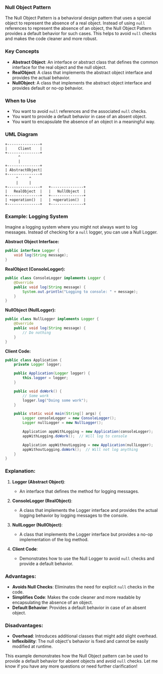 ### Null Object Pattern

The Null Object Pattern is a behavioral design pattern that uses a special object to represent the absence of a real object. Instead of using `null` references to represent the absence of an object, the Null Object Pattern provides a default behavior for such cases. This helps to avoid `null` checks and makes the code cleaner and more robust.

### Key Concepts

- **Abstract Object**: An interface or abstract class that defines the common interface for the real object and the null object.
- **RealObject**: A class that implements the abstract object interface and provides the actual behavior.
- **NullObject**: A class that implements the abstract object interface and provides default or no-op behavior.

### When to Use

- You want to avoid `null` references and the associated `null` checks.
- You want to provide a default behavior in case of an absent object.
- You want to encapsulate the absence of an object in a meaningful way.

### UML Diagram

```
+---------------+
|     Client    |
+---------------+
      ^
      |
+---------------+
| AbstractObject|
+---------------+
     ^     ^
     |     |
+---------------+   +---------------+
|   RealObject  |   |   NullObject  |
+---------------+   +---------------+
| +operation()  |   | +operation()  |
+---------------+   +---------------+
```

### Example: Logging System

Imagine a logging system where you might not always want to log messages. Instead of checking for a `null` logger, you can use a Null Logger.

**Abstract Object Interface:**
```java
public interface Logger {
    void log(String message);
}
```

**RealObject (ConsoleLogger):**
```java
public class ConsoleLogger implements Logger {
    @Override
    public void log(String message) {
        System.out.println("Logging to console: " + message);
    }
}
```

**NullObject (NullLogger):**
```java
public class NullLogger implements Logger {
    @Override
    public void log(String message) {
        // Do nothing
    }
}
```

**Client Code:**
```java
public class Application {
    private Logger logger;

    public Application(Logger logger) {
        this.logger = logger;
    }

    public void doWork() {
        // Some work
        logger.log("Doing some work");
    }

    public static void main(String[] args) {
        Logger consoleLogger = new ConsoleLogger();
        Logger nullLogger = new NullLogger();

        Application appWithLogging = new Application(consoleLogger);
        appWithLogging.doWork();  // Will log to console

        Application appWithoutLogging = new Application(nullLogger);
        appWithoutLogging.doWork();  // Will not log anything
    }
}
```

### Explanation:
1. **Logger (Abstract Object)**:
   - An interface that defines the method for logging messages.

2. **ConsoleLogger (RealObject)**:
   - A class that implements the Logger interface and provides the actual logging behavior by logging messages to the console.

3. **NullLogger (NullObject)**:
   - A class that implements the Logger interface but provides a no-op implementation of the log method.

4. **Client Code**:
   - Demonstrates how to use the Null Logger to avoid `null` checks and provide a default behavior.

### Advantages:
- **Avoids Null Checks**: Eliminates the need for explicit `null` checks in the code.
- **Simplifies Code**: Makes the code cleaner and more readable by encapsulating the absence of an object.
- **Default Behavior**: Provides a default behavior in case of an absent object.

### Disadvantages:
- **Overhead**: Introduces additional classes that might add slight overhead.
- **Inflexibility**: The null object's behavior is fixed and cannot be easily modified at runtime.

This example demonstrates how the Null Object pattern can be used to provide a default behavior for absent objects and avoid `null` checks. Let me know if you have any more questions or need further clarification!
